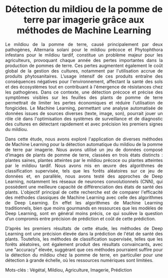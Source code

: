 <h1 align='center'>Détection du mildiou de la pomme de terre par imagerie grâce aux méthodes de Machine Learning</h1>

<div align='justify'> Le mildiou de la pomme de terre, causé principalement par deux pathogènes, Alternaria solani pour le mildiou précoce et Phytophthora infestans pour le mildiou tardif, constitue un problème majeur pour les agriculteurs, provoquant chaque année des pertes importantes dans la production de pommes de terre. Ces pertes augmentent également le coût global de la gestion des cultures, notamment par l'utilisation accrue de produits phytosanitaires. L’usage intensif de ces produits entraîne des conséquences négatives pour l'environnement, affectant la santé des sols et des écosystèmes tout en contribuant à l'émergence de résistances chez les pathogènes. Dans ce contexte, une détection précoce et précise des symptômes visibles sur les feuilles des plants de pomme de terre permettrait de limiter les pertes économiques et réduire l'utilisation de fongicides. Le Machine Learning, permettant une analyse automatisée de données issues de sources diverses (texte, image, son), pourrait jouer un rôle clé dans l'optimisation des systèmes de surveillance et de diagnostic des cultures en détectant rapidement et avec précision les premiers signes du mildiou.


Dans cette étude, nous avons exploré l'application de diverses méthodes de Machine Learning pour la détection automatique du mildiou de la pomme de terre par imagerie. Nous avons utilisé un jeu de données composé d’images de plants de pomme de terre, classées en trois états distincts : plantes saines, plantes atteintes par le mildiou précoce ou plantes atteintes par le mildiou tardif. Nous avons mis en œuvre des algorithmes de classification supervisée, tels que les forêts aléatoires sur ce jeu de données et, en parallèle, nous avons testé des approches de Deep Learning, notamment les réseaux de neurones convolutionnels (CNN), qui possèdent une meilleure capacité de différenciation des états de santé des plants. L'objectif principal de cette recherche est de comparer l'efficacité des méthodes classiques de Machine Learning avec celle des algorithmes de Deep Learning. En effet les algorithmes de Machine Learning traditionnels, bien que moins gourmands en ressources que les modèles de Deep Learning, sont en général moins précis, ce qui soulève la question d’un compromis entre précision de prédiction et coût de cette prédiction.

D’après les premiers résultats de cette étude, les méthodes de Deep Learning ont une précision élevée dans la prédiction de l'état de santé des plants. Toutefois, les méthodes de classification supervisée, telles que les forêts aléatoires, ont également produit des résultats convaincants, avec une "accuracy" élevée, suggérant que ces méthodes pourraient suffire pour la détection du mildiou chez la pomme de terre, en particulier pour une détection à grande échelle, où les ressources numériques sont limitées.</div>

Mots-clés : Végétal, Mildiou, Agriculture, Imagerie, Prédiction 

